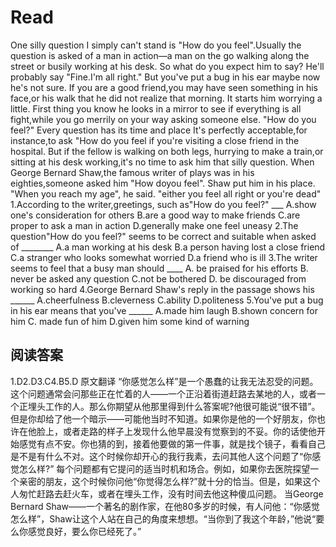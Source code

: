 # Read
One silly question I simply can't stand is "How do you feel".Usually the question is asked of a man in action—a man on the go walking along the street or busily working at his desk. So what do you expect him to say? He'll probably say "Fine.I'm all right." But you've put a bug in his ear maybe now he's not sure. If you are a good friend,you may have seen something in his face,or his walk that he did not realize that morning. It starts him worrying a little. First thing you know he looks in a mirror to see if everything is all fight,while you go merrily on your way asking someone else. "How do you feel?" Every question has its time and place It's perfectly acceptable,for instance,to ask "How do you feel if you're visiting a close friend in the hospital. But if the fellow is walking on both legs, hurrying to make a train,or sitting at his desk working,it's no time to ask him that silly question. When George Bernard Shaw,the famous writer of plays was in his eighties,someone asked him "How doyou feel". Shaw put him in his place. "When you reach my age", he said. "either you feel all right or you're dead"
1.According to the writer,greetings, such as"How do you feel?" ___
A.show one's consideration for others
B.are a good way to make friends
C.are proper to ask a man in action
D.generally make one feel uneasy
2.The question"How do you feel?" seems to be correct and suitable when asked of ________
A.a man working at his desk
B.a person having lost a close friend
C.a stranger who looks somewhat worried
D.a friend who is ill
3.The writer seems to feel that a busy man should ____
A. be praised for his efforts
B. never be asked any question
C.not be bothered
D. be discouraged from working so hard
4.George Bernard Shaw's reply in the passage shows his ______
A.cheerfulness
B.cleverness
C.ability
D.politeness
5.You've put a bug in his ear means that you've ______
A.made him laugh
B.shown concern for him
C. made fun of him
D.given him some kind of warning
## 阅读答案
1.D2.D3.C4.B5.D
原文翻译
“你感觉怎么样”是一个愚蠢的让我无法忍受的问题。这个问题通常会问那些正在忙着的人——一个正沿着街道赶路去某地的人，或者一个正埋头工作的人。那么你期望从他那里得到什么答案呢?他很可能说“很不错”。但是你却给了他一个暗示——可能他当时不知道。如果你是他的一个好朋友，你也许在他脸上，或者走路的样子上发现什么他早晨没有觉察到的不妥。你的话使他开始感觉有点不安。你也猜的到，接着他要做的第一件事，就是找个镜子，看看自己是不是有什么不对。这个时候你却开心的我行我素，去问其他人这个问题了“你感觉怎么样?”
每个问题都有它提问的适当时机和场合。例如，如果你去医院探望一个亲密的朋友，这个时候你问他“你觉得怎么样?”就十分的恰当。但是，如果这个人匆忙赶路去赶火车，或者在埋头工作，没有时间去他这种傻瓜问题。
当George Bernard Shaw——一个著名的剧作家，在他80多岁的时候，有人问他：“你感觉怎么样”，Shaw让这个人站在自己的角度来想想。“当你到了我这个年龄，”他说“要么你感觉良好，要么你已经死了。”
